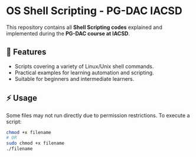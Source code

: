 # OS Shell Scripting - PG-DAC IACSD

This repository contains all **Shell Scripting codes** explained and implemented during the **PG-DAC course at IACSD**.

## 🚀 Features
- Scripts covering a variety of Linux/Unix shell commands.
- Practical examples for learning automation and scripting.
- Suitable for beginners and intermediate learners.


## ⚡ Usage
Some files may not run directly due to permission restrictions. To execute a script:

```bash
chmod +x filename
# OR
sudo chmod +x filename
./filename
